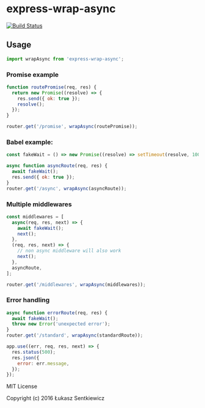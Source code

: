 # express-wrap-async
[![Build Status](https://travis-ci.org/lsentkiewicz/express-wrap-async.svg?branch=master)](https://travis-ci.org/lsentkiewicz/express-wrap-async)

## Usage

```js
import wrapAsync from 'express-wrap-async';
```


### Promise example
```js
function routePromise(req, res) {
  return new Promise((resolve) => {
    res.send({ ok: true });
    resolve();
  });
}

router.get('/promise', wrapAsync(routePromise));

```

### Babel example:
```js
const fakeWait = () => new Promise((resolve) => setTimeout(resolve, 100));

async function asyncRoute(req, res) {
  await fakeWait();
  res.send({ ok: true });
}
router.get('/async', wrapAsync(asyncRoute));
```

### Multiple middlewares
```js
const middlewares = [
  async(req, res, next) => {
    await fakeWait();
    next();
  },
  (req, res, next) => {
    // non async middleware will also work
    next();
  },
  asyncRoute,
];

router.get('/middlewares', wrapAsync(middlewares));
```


### Error handling
```js
async function errorRoute(req, res) {
  await fakeWait();
  throw new Error('unexpected error');
}
router.get('/standard', wrapAsync(standardRoute));

app.use((err, req, res, next) => {
  res.status(500);
  res.json({
    error: err.message,
  });
});

```



MIT License

Copyright (c) 2016 Łukasz Sentkiewicz